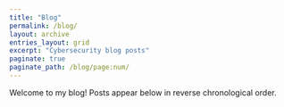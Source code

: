```yaml
---
title: "Blog"
permalink: /blog/
layout: archive
entries_layout: grid
excerpt: "Cybersecurity blog posts"
paginate: true
paginate_path: /blog/page:num/
---
```


Welcome to my blog! Posts appear below in reverse chronological order.

